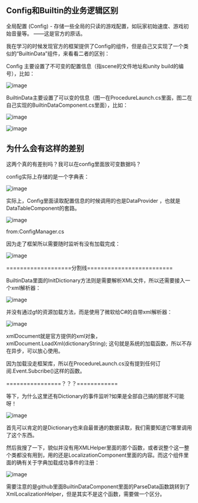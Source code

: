 ## Config和Builtin的业务逻辑区别
全局配置 (Config) - 存储一些全局的只读的游戏配置，如玩家初始速度、游戏初始音量等。    ——这是官方的原话。

我在学习的时候发现官方的框架提供了Config的组件，但是自己又实现了一个类似的“BuiltinData”组件，来看看二者的区别：

Config 主要设置了不可变的配置信息（指scene的文件地址和unity build的编号），比如：

![image](https://user-images.githubusercontent.com/47411365/143689680-8f65c214-d2ea-4a82-a8a6-fedee2a279c2.png)


BuiltinData主要设置了可以变的信息（图一在ProcedureLaunch.cs里面，图二在自己实现的BuiltinDataComponent.cs里面），比如：

![image](https://user-images.githubusercontent.com/47411365/143689768-1be7939d-8138-4348-b2cc-bb77adf58355.png)

![image](https://user-images.githubusercontent.com/47411365/143690355-dd13550c-c628-4f4e-939e-d04ede88eefe.png)


## 为什么会有这样的差别
这两个真的有差别吗？我可以在config里面放可变数据吗？

config实际上存储的是一个字典表：

![image](https://user-images.githubusercontent.com/47411365/143691530-9e522008-f171-42a6-a8f6-45e87802da0c.png)


实际上，Config里面读取配置信息的时候调用的也是DataProvider ，也就是DataTableComponent的套路。

![image](https://user-images.githubusercontent.com/47411365/143691115-7ae143d1-176c-4b34-8bac-0ccc7db97dbf.png)

from:ConfigManager.cs

因为走了框架所以需要随时监听有没有加载完成：

![image](https://user-images.githubusercontent.com/47411365/143691472-f002a2f5-ec38-4c4d-af7b-b854dfe3c87c.png)


===================分割线=========================

BuiltinData里面的InitDictionary方法则是需要解析XML文件，所以还需要接入一个xml解析器：

![image](https://user-images.githubusercontent.com/47411365/143691208-c602c72d-de77-46e5-980b-1cf76ea5f74d.png)

并没有通过gf的资源加载方法，而是使用了微软给C#的自带xml解析器：

![image](https://user-images.githubusercontent.com/47411365/143691310-884c7d23-3a67-4dca-8d32-da18de84d2ab.png)

xmlDocument就是官方提供的xml对象，xmlDocument.LoadXml(dictionaryString); 这句就是系统的加载函数，所以不存在异步，可以放心使用。

因为加载没走框架库，所以在ProcedureLaunch.cs没有提到任何订阅.Event.Subcribe()这样的函数。

================？？？============

等下，为什么这里还有Dictionary的事件监听?如果是全部自己搞的那就不可能呀！

![image](https://user-images.githubusercontent.com/47411365/143691726-085b4f2e-5a1f-4f25-a5c5-7ff4114d7c49.png)

首先可以肯定的是Dictionary也来自最普通的数据读取，我们需要知道它哪里调用了这个东西。

然后我搜了一下，貌似并没有用XMLHelper里面的那个函数，或者说整个这一整个类都没有用到，用的还是LocalizationComponent里面的内容。而这个组件里面的确有关于字典加载成功事件的注册：

![image](https://user-images.githubusercontent.com/47411365/143765903-6ff0e38e-98bf-48f6-a0f5-bccb8525f817.png)

需要注意的是github里面BuiltinDataComponent里面的ParseData函数跳转到了XmlLocalizationHelper，但是其实不是这个函数，需要做一个区分。

